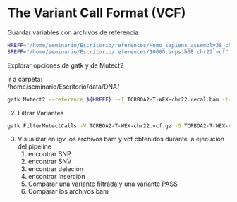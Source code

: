 # The Variant Call Format (VCF)

Guardar variables con archivos de referencia

```Bash 
HREFF="/home/seminario/Escritorio/references/Homo_sapiens_assembly38_chr22.fasta"
SREFF="/home/seminario/Escritorio/references/1000G.snps.b38.chr22.vcf"
```

Explorar opciones de gatk y de Mutect2

ir a carpeta:  
/home/seminario/Escritorio/data/DNA/

```Bash
gatk Mutect2 --reference ${HREFF} --I TCRBOA2-T-WEX-chr22.recal.bam -tumor TUMOR -I TCRBOA2-N-WEX-chr22.recal.bam -normal NORMAL -O TCRBOA2-T-WEX-chr22.vcf.gz --bam-output TCRBOA2-N-WEX-chr22.assembly.bam 
```

2. Filtrar Variantes
 
```Bash
gatk FilterMutectCalls -V TCRBOA2-T-WEX-chr22.vcf.gz -O TCRBOA2-T-WEX-chr22.filtered.vcf.gz
```

3. Visualizar en igv los archivos bam y vcf obtenidos durante la ejecución del pipeline
   1. encontrar SNP
   2. encontrar SNV
   3. encontrar deleción
   4. encontrar inserción
   5. Comparar una variante filtrada y una variante PASS
   6. Comparar los archivos bam 
   
